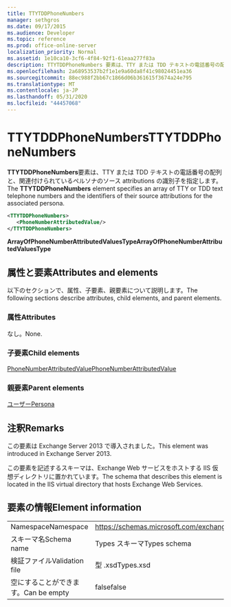 ```yaml
---
title: TTYTDDPhoneNumbers
manager: sethgros
ms.date: 09/17/2015
ms.audience: Developer
ms.topic: reference
ms.prod: office-online-server
localization_priority: Normal
ms.assetid: 1e10ca10-3cf6-4f84-92f1-61eaa277f83a
description: TTYTDDPhoneNumbers 要素は、TTY または TDD テキストの電話番号の配列と、関連付けられているペルソナのソース attributions の識別子を指定します。
ms.openlocfilehash: 2a68953537b2f1e1e9a60da8f41c98024451ea36
ms.sourcegitcommit: 88ec988f2bb67c1866d06b361615f3674a24e795
ms.translationtype: MT
ms.contentlocale: ja-JP
ms.lasthandoff: 05/31/2020
ms.locfileid: "44457068"
---
```

# <a name="ttytddphonenumbers"></a><span data-ttu-id="26577-103">TTYTDDPhoneNumbers</span><span class="sxs-lookup"><span data-stu-id="26577-103">TTYTDDPhoneNumbers</span></span>

<span data-ttu-id="26577-104">**TTYTDDPhoneNumbers**要素は、TTY または TDD テキストの電話番号の配列と、関連付けられているペルソナのソース attributions の識別子を指定します。</span><span class="sxs-lookup"><span data-stu-id="26577-104">The **TTYTDDPhoneNumbers** element specifies an array of TTY or TDD text telephone numbers and the identifiers of their source attributions for the associated persona.</span></span> 
  
```XML
<TTYTDDPhoneNumbers>
   <PhoneNumberAttributedValue/>
</TTYTDDPhoneNumbers>
```

 <span data-ttu-id="26577-105">**ArrayOfPhoneNumberAttributedValuesType**</span><span class="sxs-lookup"><span data-stu-id="26577-105">**ArrayOfPhoneNumberAttributedValuesType**</span></span>
## <a name="attributes-and-elements"></a><span data-ttu-id="26577-106">属性と要素</span><span class="sxs-lookup"><span data-stu-id="26577-106">Attributes and elements</span></span>

<span data-ttu-id="26577-107">以下のセクションで、属性、子要素、親要素について説明します。</span><span class="sxs-lookup"><span data-stu-id="26577-107">The following sections describe attributes, child elements, and parent elements.</span></span>
  
### <a name="attributes"></a><span data-ttu-id="26577-108">属性</span><span class="sxs-lookup"><span data-stu-id="26577-108">Attributes</span></span>

<span data-ttu-id="26577-109">なし。</span><span class="sxs-lookup"><span data-stu-id="26577-109">None.</span></span>
  
### <a name="child-elements"></a><span data-ttu-id="26577-110">子要素</span><span class="sxs-lookup"><span data-stu-id="26577-110">Child elements</span></span>

[<span data-ttu-id="26577-111">PhoneNumberAttributedValue</span><span class="sxs-lookup"><span data-stu-id="26577-111">PhoneNumberAttributedValue</span></span>](phonenumberattributedvalue.md)
  
### <a name="parent-elements"></a><span data-ttu-id="26577-112">親要素</span><span class="sxs-lookup"><span data-stu-id="26577-112">Parent elements</span></span>

[<span data-ttu-id="26577-113">ユーザー</span><span class="sxs-lookup"><span data-stu-id="26577-113">Persona</span></span>](persona.md)
  
## <a name="remarks"></a><span data-ttu-id="26577-114">注釈</span><span class="sxs-lookup"><span data-stu-id="26577-114">Remarks</span></span>

<span data-ttu-id="26577-115">この要素は Exchange Server 2013 で導入されました。</span><span class="sxs-lookup"><span data-stu-id="26577-115">This element was introduced in Exchange Server 2013.</span></span>
  
<span data-ttu-id="26577-116">この要素を記述するスキーマは、Exchange Web サービスをホストする IIS 仮想ディレクトリに置かれています。</span><span class="sxs-lookup"><span data-stu-id="26577-116">The schema that describes this element is located in the IIS virtual directory that hosts Exchange Web Services.</span></span>
  
## <a name="element-information"></a><span data-ttu-id="26577-117">要素の情報</span><span class="sxs-lookup"><span data-stu-id="26577-117">Element information</span></span>

|||
|:-----|:-----|
|<span data-ttu-id="26577-118">Namespace</span><span class="sxs-lookup"><span data-stu-id="26577-118">Namespace</span></span>  <br/> |https://schemas.microsoft.com/exchange/services/2006/types  <br/> |
|<span data-ttu-id="26577-119">スキーマ名</span><span class="sxs-lookup"><span data-stu-id="26577-119">Schema name</span></span>  <br/> |<span data-ttu-id="26577-120">Types スキーマ</span><span class="sxs-lookup"><span data-stu-id="26577-120">Types schema</span></span>  <br/> |
|<span data-ttu-id="26577-121">検証ファイル</span><span class="sxs-lookup"><span data-stu-id="26577-121">Validation file</span></span>  <br/> |<span data-ttu-id="26577-122">型 .xsd</span><span class="sxs-lookup"><span data-stu-id="26577-122">Types.xsd</span></span>  <br/> |
|<span data-ttu-id="26577-123">空にすることができます。</span><span class="sxs-lookup"><span data-stu-id="26577-123">Can be empty</span></span>  <br/> |<span data-ttu-id="26577-124">false</span><span class="sxs-lookup"><span data-stu-id="26577-124">false</span></span>  <br/> |
   

